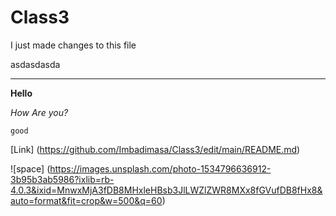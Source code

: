 # Class3



I just made changes to this file


asdasdasda

---
**Hello**

*How Are you?*

`good`

[Link] (https://github.com/Imbadimasa/Class3/edit/main/README.md)

![space] (https://images.unsplash.com/photo-1534796636912-3b95b3ab5986?ixlib=rb-4.0.3&ixid=MnwxMjA3fDB8MHxleHBsb3JlLWZlZWR8MXx8fGVufDB8fHx8&auto=format&fit=crop&w=500&q=60)
